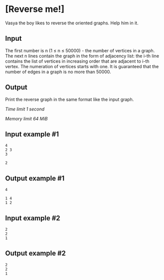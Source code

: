 # [Reverse me!]

Vasya the boy likes to reverse the oriented graphs. Help him in it.

## Input

The first number is n (1 ≤ n ≤ 50000) - the number of vertices in a graph. The next n lines contain the graph in the form of adjacency list: the i-th line contains the list of vertices in increasing order that are adjacent to i-th vertex. The numeration of vertices starts with one. It is guaranteed that the number of edges in a graph is no more than 50000.

## Output

Print the reverse graph in the same format like the input graph.

_Time limit 1 second_

_Memory limit 64 MiB_

## Input example #1
```
4
2 3
3

2
```

## Output example #1
```
4

1 4
1 2

```

## Input example #2
```
2
2
1
```

## Output example #2
```
2
2
1
```

